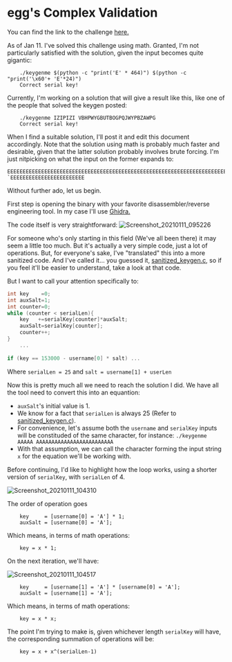 # egg's Complex Validation

You can find the link to the challenge [here.](https://crackmes.one/crackme/5e2c557933c5d419aa013658)

As of Jan 11. I've solved this challenge using math. Granted, I'm not particularly satisfied with the solution, given the input becomes quite gigantic:

```
    ./keygenme $(python -c "print('E' * 464)") $(python -c "print('\x60'+ 'E'*24)")
    Correct serial key!
```

Currently, I'm working on a solution that will give a result like this, like one of the people that solved the keygen posted:
```
    ./keygenme IZIPIZI VBHPWYGBUTBOGPQJWYPBZAWPG
    Correct serial key!
```

When I find a suitable solution, I'll post it and edit this document accordingly. Note that the solution using math is probably much faster and desirable, given that the latter solution probably involves brute forcing. I'm just nitpicking on what the input on the former expands to:

```
EEEEEEEEEEEEEEEEEEEEEEEEEEEEEEEEEEEEEEEEEEEEEEEEEEEEEEEEEEEEEEEEEEEEEEEEEEEEEEEEEEEEEEEEEEEEEEEEEEEEEEEEEEEEEEEEEEEEEEEEEEEEEEEEEEEEEEEEEEEEEEEEEEEEEEEEEEEEEEEEEEEEEEEEEEEEEEEEEEEEEEEEEEEEEEEEEEEEEEEEEEEEEEEEEEEEEEEEEEEEEEEEEEEEEEEEEEEEEEEEEEEEEEEEEEEEEEEEEEEEEEEEEEEEEEEEEEEEEEEEEEEEEEEEEEEEEEEEEEEEEEEEEEEEEEEEEEEEEEEEEEEEEEEEEEEEEEEEEEEEEEEEEEEEEEEEEEEEEEEEEEEEEEEEEEEEEEEEEEEEEEEEEEEEEEEEEEEEEEEEEEEEEEEEEEEEEEEEEEEEEEEEEEEEEEEEEEEEEEEEEEEEEEEEEEEEEEEEEEEEEEEE `EEEEEEEEEEEEEEEEEEEEEEEE
```
Without further ado, let us begin.

First step is opening the binary with your favorite disassembler/reverse engineering tool. In my case I'll use [Ghidra.](https://ghidra-sre.org/)

The code itself is very straightforward:
![Screenshot_20210111_095226](https://user-images.githubusercontent.com/28660375/104185037-2a7e2300-53f3-11eb-917d-48b02713e813.png)

For someone who's only starting in this field (We've all been there) it may seem a little too much. But it's actually a very simple code, just a lot of operations. But, for everyone's sake, I've "translated" this into a more sanitized code. And I've called it... you guessed it, [sanitized_keygen.c](https://github.com/lfontesm/Reverse-Engineering-Challenges/blob/main/egg's%20keygenme%20-%20complex%20validation/sanitized_keygen.c), so if you feel it'll be easier to understand, take a look at that code.

But I want to call your attention specifically to:

```C
int key    =0;
int auxSalt=1;
int counter=0;
while (counter < serialLen){
    key   +=serialKey[counter]*auxSalt;
    auxSalt=serialKey[counter];
    counter++;
}
    ...
    
if (key == 153000 - username[0] * salt) ... 

```
Where `serialLen = 25` and `salt = username[1] + userLen`

Now this is pretty much all we need to reach the solution I did. We have all the tool need to convert this into an equantion:
* `auxSalt`'s initial value is 1.
*  We know for a fact that `serialLen` is always 25 (Refer to [sanitized_keygen.c](https://github.com/lfontesm/Reverse-Engineering-Challenges/blob/main/egg's%20keygenme%20-%20complex%20validation/sanitized_keygen.c)).
* For convenience, let's assume both the `username` and `serialKey` inputs will be constituded of the same character, for instance:
`./keygenme AAAAA AAAAAAAAAAAAAAAAAAAAAAAAA`
* With that assumption, we can call the character forming the input string `x` for the equation we'll be working with.

Before continuing, I'd like to highlight how the loop works, using a shorter version of `serialKey`, with `serialLen` of 4.

![Screenshot_20210111_104310](https://user-images.githubusercontent.com/28660375/104189737-d88ccb80-53f9-11eb-9890-653f2a690f1c.png)

The order of operation goes
```
    key     = [username[0] = 'A'] * 1;
    auxSalt = [username[0] = 'A'];
```
Which means, in terms of math operations:
```
    key = x * 1;
```
On the next iteration, we'll have:

![Screenshot_20210111_104517](https://user-images.githubusercontent.com/28660375/104189936-20135780-53fa-11eb-9e61-197e59233e85.png)

```
    key     = [username[1] = 'A'] * [username[0] = 'A'];
    auxSalt = [username[1] = 'A'];
```
Which means, in terms of math operations:
```
    key = x * x;
```
The point I'm trying to make is, given whichever length `serialKey` will have, the corresponding summation of operations will be:
```
    key = x + x^(serialLen-1)
```



